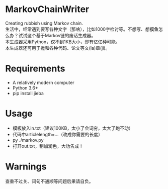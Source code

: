 # MarkovChainWriter
Creating rubbish using Markov chain.  
生活中，经常遇到要写各种文字（那啥），比如1000字检讨等。不想写、想摸鱼怎么办？试试这个基于Markov链的废话生成器。  
本生成器采用Python，仅不到1KB大小，却有亿亿种可能。  
本生成器还可用于搅和各种代码、论文等文(la)章(ji)。  

# Requirements
- A relatively modern computer
- Python 3.6+
- pip install jieba

# Usage
- 模板放入in.txt（建议100KB，太小了会词穷，太大了跑不动）
- 代码中articlelength=...（改成你需要的长度）
- py ./markov.py
- 打开out.txt，稍加润色，大功告成！

# Warnings
查重不过关、词句不通顺等问题后果请自负。
